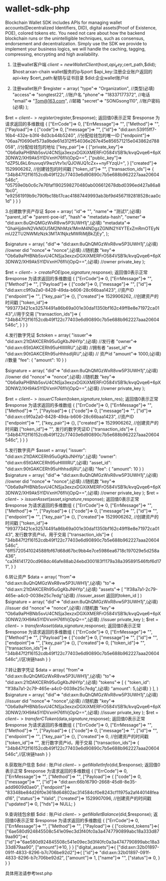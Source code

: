 # wallet-sdk-php
 Blockchain Wallet SDK includes APIs for managing wallet accounts(Decentralized Identifiers, DID), digital assets(Proof of Existence, POE), colored tokens etc.  You need not care about how the backend blockchain runs or the unintelligible techniques, such as consensus, endorsement and decentralization. Simply use the SDK we provide to implement your business logics, we will handle the caching, tagging, compressing, encrypting and high availability.

1. 注册wallet客户端
$client = new WalletClient($host,$api_key,$cert_path,$did);
$host:arxan-chain wallet服务的ip与port
$api_key:注册企业账户返回的api=key
$cert_path:秘钥与证书目录
$did:企业wallet账户id

2. 注册wallet账户
$register = array(
    "type"=> "Organization", //类型(必填)
    "access"=> "songtest22", //账户名
    "phone"=> "18337177372", //电话
    "email"=> "Tom@163.com", //邮箱
    "secret"=> "SONGsong110", //账户密码(必填)
);

$ret = $client->register($register,$response); 返回值0表示正常
$response 为请求返回的多维数组
{
    ["ErrCode"]=> 0,
    ["ErrMessage"]=> "",
    ["Method"]=> "",
    ["Payload"]=> {
        ["code"]=> 0,
        ["message"]=> "",
        ["id"]=> "did:axn:53915ff7-16b4-432e-b3f4-8d3cb44b5240", //分配给钱包的唯一ID
        ["endpoint"]=> "06aa7f0690ef573a9bde61d312ff54036e267e45e856571215e043862d788058", //分配给钱包的地址
        ["key_pair"]=> {
            ["private_key"]=> "Ob6a9aPHBNb5svU4CNSja3exzxDGXiXMERFrO584VSB1k/kvqQvqe6+6pX3DNW2/XH9Ak5YlDVxnH76fIVjOpQ==",
            ["public_key"]=> "dZP5L6kL6nuvuqV9wzVtv1x/QJOWJQ1cZx++nyFYzqU=",
        }
        ["created"]=> 1529906262, //创建钱包的时间戳
        ["token_id"]=> "",
        ["transaction_ids"]=> {
            "34b847f2f16152cdb49f122c77403e6d90890c7b5e688b962227aaa20604546c",
            "05759e0b0c6c7e76faf1902598270480ab006612678dbd0396ed427a86a81bc0",
            "e92561919b9c790fbc18b17cac41887449993ab3bf9d4567192818528caa0c1d"
        }
    }
}

3.创建数字资产存证
$poe = array(
    "id"=> "",
    "name"=> "测试1",(必填)
    "parent_id"=> "parent-poe-id",
    "hash"=> "metadata-hash",
    "owner"=> "did:axn:8uQhQMGzWxR8vw5P3UWH1j",(必填)
    "metadata"=> "GhaHjjdmN2VkNGU5M2NhMzk1MmM4NDgzZGNlN2Y4YTExZmRmOTEyNmU2ZTU2NWMzNzk3MTA1NjkzMWRiMjBkZjEy",
);

$signature = array(
    "did"=> "did:axn:8uQhQMGzWxR8vw5P3UWH1j",(必填) //owner did
    "nonce"=> "nonce",(必填) //随机数
    "key"=> "Ob6a9aPHBNb5svU4CNSja3exzxDGXiXMERFrO584VSB1k/kvqQvqe6+6pX3DNW2/XH9Ak5YlDVxnH76fIVjOpQ==",(必填) //owner private_key
);

$ret = $client->createPOE($poe,$signature,$response); 返回值0表示正常
$response 为请求返回的多维数组
{
    ["ErrCode"]=> 0,
    ["ErrMessage"]=> "",
    ["Method"]=> "",
    ["Payload"]=> {
        ["code"]=> 0,
        ["message"]=> "",
        ["id"]=> "did:axn:c9f0a2a0-8428-49da-b606-28c66baa1423", //资产ID
        ["endpoint"]=> "", 
        ["key_pair"]=> {},
        ["created"]=> 1529906262, //创建资产的时间戳
        ["token_id"]=> "993773421ce32574491a86b69a001e30da11350bf162c49ff8e8e71972ca0143",//用于交易
        ["transaction_ids"]=> {
            "34b847f2f16152cdb49f122c77403e6d90890c7b5e688b962227aaa20604546c",
        }
    }
}

4.发行数字凭证
$ctoken = array(
    "issuer"=> "did:axn:21tDAKCERh95uGgKbJNHYp",(必填) //发行者
    "owner"=> "did:axn:65tGAKCERh95uHllllllRU",(必填) //拥有者 
    "asset_id"=> "did:axn:90tGAKCERh95uHhhsdljRU",(必填) // 资产id
    "amount"=> 1000,(必填) //数量
    "fee": {
        "amount": 10
    }
)

$signature = array(
    "did"=> "did:axn:8uQhQMGzWxR8vw5P3UWH1j",(必填) //owner did
    "nonce"=> "nonce",(必填) //随机数
    "key"=> "Ob6a9aPHBNb5svU4CNSja3exzxDGXiXMERFrO584VSB1k/kvqQvqe6+6pX3DNW2/XH9Ak5YlDVxnH76fIVjOpQ==",(必填) //owner private_key
);

$ret = $client->issuerCToken($token,$signature,$token_res); 返回值0表示正常
$response 为请求返回的多维数组
{
    ["ErrCode"]=> 0,
    ["ErrMessage"]=> "",
    ["Method"]=> "",
    ["Payload"]=> {
        ["code"]=> 0,
        ["message"]=> "",
        ["id"]=> "did:axn:c9f0a2a0-8428-49da-b606-28c66baa1423", //资产ID
        ["endpoint"]=> "", 
        ["key_pair"]=> {},
        ["created"]=> 1529906262, //创建资产的时间戳
        ["token_id"]=> "", 发行的数字凭证ID
        ["transaction_ids"]=> {
            "34b847f2f16152cdb49f122c77403e6d90890c7b5e688b962227aaa20604546c",
        }
    }
}

5.发行数字资产
$asset = array(
    "issuer": "did:axn:21tDAKCERh95uGgKbJNHYp",(必填)
    "owner": "did:axn:65tGAKCERh95uHllllllRU",(必填)
    "asset_id": "did:axn:90tGAKCERh95uHhhsdljRU",(必填)
    "fee": {
        "amount": 10
    }
)
$signature = array(
    "did"=> "did:axn:8uQhQMGzWxR8vw5P3UWH1j",(必填) //owner did
    "nonce"=> "nonce",(必填) //随机数
    "key"=> "Ob6a9aPHBNb5svU4CNSja3exzxDGXiXMERFrO584VSB1k/kvqQvqe6+6pX3DNW2/XH9Ak5YlDVxnH76fIVjOpQ==",(必填) //owner private_key
);
$ret = $client->issuerAsset($asset,$signature,$response); 返回值0表示正常
$response 为请求返回的多维数组
{
    ["ErrCode"]=> 0,
    ["ErrMessage"]=> "",
    ["Method"]=> "",
    ["Payload"]=> {
        ["code"]=> 0,
        ["message"]=> "",
        ["id"]=> "", 
        ["endpoint"]=> "", 
        ["key_pair"]=> {},
        ["created"]=> 1529906262, //创建资产的时间戳
        ["token_id"]=> "993773421ce32574491a86b69a001e30da11350bf162c49ff8e8e71972ca0143", 发行数字资产id，用于交易
        ["transaction_ids"]=> {
            "34b847f2f16152cdb49f122c77403e6d90890c7b5e688b962227aaa20604546c",
            "6ff5720541024588fbf67d68d67bc9bb4e7ce5986ea6718c197029e5d258a436",
            "ca3f4141720cd968dc46afe88ab24ebd300183f1179a38a395891546fbf6d171",
    }
}

6.转让资产
$data = array(
    "from"=> "did:axn:8uQhQMGzWxR8vw5P3UWH1j",(必填)
    "to"=> "did:axn:21tDAKCERh95uGgKbJNHYp",(必填)
    "assets"=> [
        "1f38a7a1-2c79-465e-a4c0-0038e25c7edg"(必填) //issuer_asset 返回的token_id
    ]
)
$signature = array(
    "did"=> "did:axn:8uQhQMGzWxR8vw5P3UWH1j",(必填) //issuer did
    "nonce"=> "nonce",(必填) //随机数
    "key"=> "Ob6a9aPHBNb5svU4CNSja3exzxDGXiXMERFrO584VSB1k/kvqQvqe6+6pX3DNW2/XH9Ak5YlDVxnH76fIVjOpQ==",(必填) //issuer private_key
);
$ret = $client->transferAsset($data,$signature,$response); 返回值0表示正常
$response 为请求返回的多维数组
{
    ["ErrCode"]=> 0,
    ["ErrMessage"]=> "",
    ["Method"]=> "",
    ["Payload"]=> {
        ["code"]=> 0,
        ["message"]=> "",
        ["id"]=> "", 
        ["endpoint"]=> "", 
        ["key_pair"]=> {},
        ["created"]=> 0,
        ["token_id"]=> "", 
        ["transaction_ids"]=> {
            "34b847f2f16152cdb49f122c77403e6d90890c7b5e688b962227aaa20604546c",//区块链hash
    }
}

7.转让数字凭证
$data = array(
    "from"=> "did:axn:8uQhQMGzWxR8vw5P3UWH1j",(必填)
    "to"=> "did:axn:21tDAKCERh95uGgKbJNHYp",(必填)
    "tokens"=> [
        {
            "token_id": "1f38a7a1-2c79-465e-a4c0-0038e25c7edg",(必填)
            "amount": 5,(必填)
        }
    ],
)
$signature = array(
    "did"=> "did:axn:8uQhQMGzWxR8vw5P3UWH1j",(必填) //issuer did
    "nonce"=> "nonce",(必填) //随机数
    "key"=> "Ob6a9aPHBNb5svU4CNSja3exzxDGXiXMERFrO584VSB1k/kvqQvqe6+6pX3DNW2/XH9Ak5YlDVxnH76fIVjOpQ==",(必填) //issuer private_key
);
$ret = $client->transferCToken($data,$signature,$response); 返回值0表示正常
$response 为请求返回的多维数组
{
    ["ErrCode"]=> 0,
    ["ErrMessage"]=> "",
    ["Method"]=> "",
    ["Payload"]=> {
        ["code"]=> 0,
        ["message"]=> "",
        ["id"]=> "", 
        ["endpoint"]=> "", 
        ["key_pair"]=> {},
        ["created"]=> 0, //创建资产的时间戳
        ["token_id"]=> "", 发行数字资产id，用于交易
        ["transaction_ids"]=> {
            "34b847f2f16152cdb49f122c77403e6d90890c7b5e688b962227aaa20604546c",//区块链hash
    }
}

8.获取账户信息
$did : 账户id
$client->getWalletInfo($did,$response); 返回值0表示正常
$response 为请求返回的多维数组
{
    ["ErrCode"]=> 0,
    ["ErrMessage"]=> "",
    ["Method"]=> "",
    ["Payload"]=> {
        ["code"]=> 0,
        ["message"]=> "",
        ["id"]=> "did:axn:66b16790-2668-45d8-8e35-add9609d0ae0", 
        ["endpoint"]=> "83348be84d26f0e3618d64802ac314584cf0e8243cf11975a2af440148fead16", 
        ["status"]=> "Valid",
        ["created"]=> 1529907096, //创建资产的时间戳
        ["updated"]=> 0,
        ["hds"]=> NULL;
}

9.查询钱包余额
$did : 账户id
$client->getWalletBalance($did,$response); 返回值0表示正常
$response 为请求返回的多维数组
{
    ["ErrCode"]=> 0,
    ["ErrMessage"]=> "",
    ["Method"]=> "",
    ["Payload"]=> {
        ["colored_tokens"]=>{
            ["6ae580d924845508c541e09ec3d3f40fc0a3a4747790899abc18a333d879aa90"]=>{
                ["id"]=>"6ae580d924845508c541e09ec3d3f40fc0a3a4747790899abc18a333d879aa90",
                ["amount"]=>10,
            }
        }
        ["digital_assets"]=>{
            ["did:axn:32b01897-091f-4833-8296-b7c706be92d2"]=>{
                ["id"]=> "did:axn:32b01897-091f-4833-8296-b7c706be92d2",
                ["amount"]=> 1,
                ["name"]=> "",
                ["status"]=> 0,
            }
        }
}

具体用法请参考test.php
